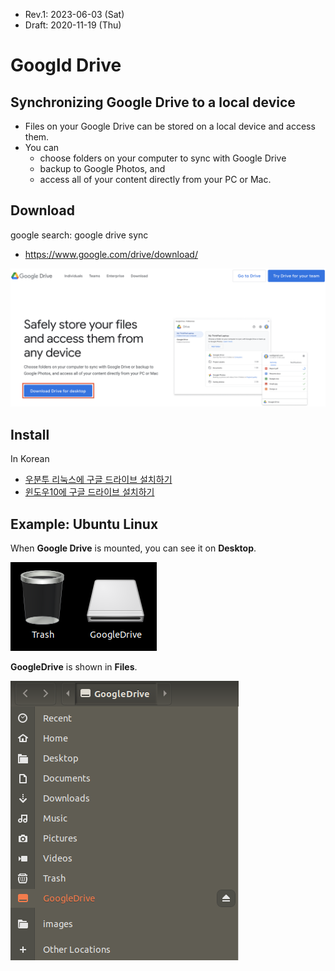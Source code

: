 * Rev.1: 2023-06-03 (Sat)
* Draft: 2020-11-19 (Thu)

# Googld Drive
## Synchronizing Google Drive to a local device
* Files on your Google Drive can be stored on a local device and access them.
* You can
  * choose folders on your computer to sync with Google Drive
  * backup to Google Photos, and 
  * access all of your content directly from your PC or Mac.

## Download
google search: google drive sync
* https://www.google.com/drive/download/

<img src='images/google_drive-download.png'>

## Install
In Korean
* [우분투 리눅스에 구글 드라이브 설치하기](kr/how-to-install/INSTALL-on-ubuntu_linux.md)
* [윈도우10에 구글 드라이브 설치하기](kr/how-to-install/INSTALL-on-windows10.md)

## Example: Ubuntu Linux
When **Google Drive** is mounted, you can see it on **Desktop**.

<img src='images/google-drive-ocamlfuse-mounted_result-2.png'>

**GoogleDrive** is shown in **Files**.

<img src='images/google-drive-ocamlfuse-mounted_result-1.png'>
